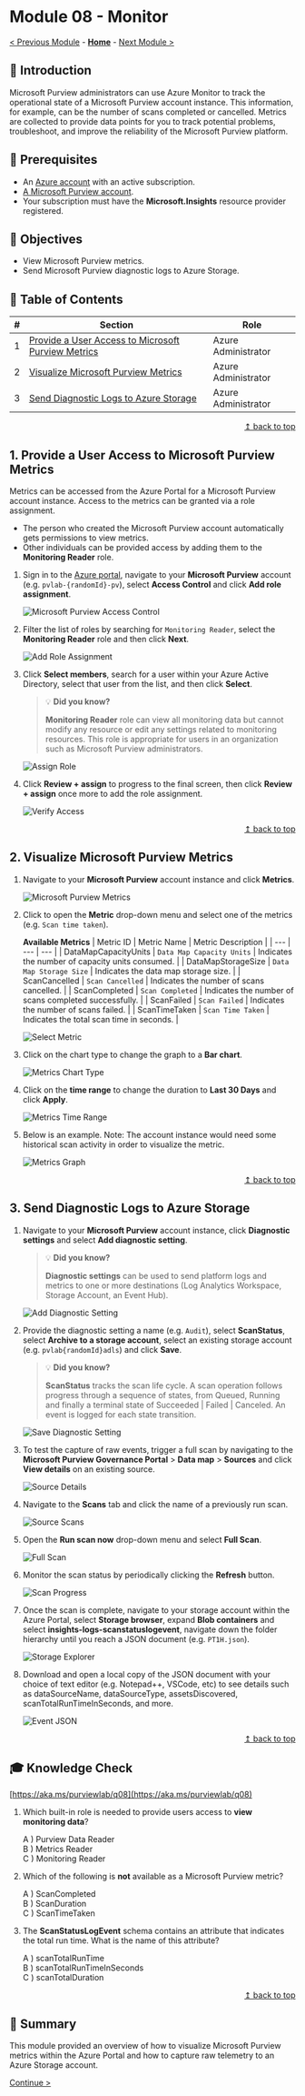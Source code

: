 # Module 08 - Monitor

[< Previous Module](../challenge2/module07.md) - **[Home](../README.md)** - [Next Module >](../challenge2/module16.md)

## :loudspeaker: Introduction

Microsoft Purview administrators can use Azure Monitor to track the operational state of a Microsoft Purview account instance. This information, for example, can be the number of scans completed or cancelled. Metrics are collected to provide data points for you to track potential problems, troubleshoot, and improve the reliability of the Microsoft Purview platform.

## :thinking: Prerequisites

- An [Azure account](https://azure.microsoft.com/free/) with an active subscription.
- [A Microsoft Purview account](../challenge1/module01.md).
- Your subscription must have the **Microsoft.Insights** resource provider registered.

## :dart: Objectives

- View Microsoft Purview metrics.
- Send Microsoft Purview diagnostic logs to Azure Storage.

## :bookmark_tabs: Table of Contents

| #   | Section                                                                                                     | Role                |
| --- | ----------------------------------------------------------------------------------------------------------- | ------------------- |
| 1   | [Provide a User Access to Microsoft Purview Metrics](#1-provide-a-user-access-to-microsoft-purview-metrics) | Azure Administrator |
| 2   | [Visualize Microsoft Purview Metrics](#2-visualize-microsoft-purview-metrics)                               | Azure Administrator |
| 3   | [Send Diagnostic Logs to Azure Storage](#3-send-diagnostic-logs-to-azure-storage)                           | Azure Administrator |

<div align="right"><a href="#module-08---monitor">↥ back to top</a></div>

## 1. Provide a User Access to Microsoft Purview Metrics

Metrics can be accessed from the Azure Portal for a Microsoft Purview account instance. Access to the metrics can be granted via a role assignment.

- The person who created the Microsoft Purview account automatically gets permissions to view metrics.
- Other individuals can be provided access by adding them to the **Monitoring Reader** role.

1. Sign in to the [Azure portal](https://portal.azure.com), navigate to your **Microsoft Purview** account (e.g. `pvlab-{randomId}-pv`), select **Access Control** and click **Add role assignment**.

   ![Microsoft Purview Access Control](../images/module08/08.01-purview-access.png)

2. Filter the list of roles by searching for `Monitoring Reader`, select the **Monitoring Reader** role and then click **Next**.

   ![Add Role Assignment](../images/module08/08.02-access-add.png)

3. Click **Select members**, search for a user within your Azure Active Directory, select that user from the list, and then click **Select**.

   > :bulb: **Did you know?**
   >
   > **Monitoring Reader** role can view all monitoring data but cannot modify any resource or edit any settings related to monitoring resources. This role is appropriate for users in an organization such as Microsoft Purview administrators.

   ![Assign Role](../images/module08/08.03-access-assign.png)

4. Click **Review + assign** to progress to the final screen, then click **Review + assign** once more to add the role assignment.

   ![Verify Access](../images/module08/08.04-access-verify.png)

<div align="right"><a href="#module-08---monitor">↥ back to top</a></div>

## 2. Visualize Microsoft Purview Metrics

1. Navigate to your **Microsoft Purview** account instance and click **Metrics**.

   ![Microsoft Purview Metrics](../images/module08/08.05-purview-metrics.png)

2. Click to open the **Metric** drop-down menu and select one of the metrics (e.g. `Scan time taken`).

   **Available Metrics**
   | Metric ID | Metric Name | Metric Description |
   | --- | --- | --- |
   | DataMapCapacityUnits | `Data Map Capacity Units` | Indicates the number of capacity units consumed. |
   | DataMapStorageSize | `Data Map Storage Size` | Indicates the data map storage size. |
   | ScanCancelled | `Scan Cancelled` | Indicates the number of scans cancelled. |
   | ScanCompleted | `Scan Completed` | Indicates the number of scans completed successfully. |
   | ScanFailed | `Scan Failed` | Indicates the number of scans failed. |
   | ScanTimeTaken | `Scan Time Taken` | Indicates the total scan time in seconds. |

   ![Select Metric](../images/module08/08.06-metrics-select.png)

3. Click on the chart type to change the graph to a **Bar chart**.

   ![Metrics Chart Type](../images/module08/08.07-metrics-chart.png)

4. Click on the **time range** to change the duration to **Last 30 Days** and click **Apply**.

   ![Metrics Time Range](../images/module08/08.08-metrics-range.png)

5. Below is an example. Note: The account instance would need some historical scan activity in order to visualize the metric.

   ![Metrics Graph](../images/module08/08.09-metrics-graph.png)

<div align="right"><a href="#module-08---monitor">↥ back to top</a></div>

## 3. Send Diagnostic Logs to Azure Storage

1. Navigate to your **Microsoft Purview** account instance, click **Diagnostic settings** and select **Add diagnostic setting**.

   > :bulb: **Did you know?**
   >
   > **Diagnostic settings** can be used to send platform logs and metrics to one or more destinations (Log Analytics Workspace, Storage Account, an Event Hub).

   ![Add Diagnostic Setting](../images/module08/08.14-diagnostic-add.png)

2. Provide the diagnostic setting a name (e.g. `Audit`), select **ScanStatus**, select **Archive to a storage account**, select an existing storage account (e.g. `pvlab{randomId}adls`) and click **Save**.

   > :bulb: **Did you know?**
   >
   > **ScanStatus** tracks the scan life cycle. A scan operation follows progress through a sequence of states, from Queued, Running and finally a terminal state of Succeeded | Failed | Canceled. An event is logged for each state transition.

   ![Save Diagnostic Setting](../images/module08/08.15-diagnostic-save.png)

3. To test the capture of raw events, trigger a full scan by navigating to the **Microsoft Purview Governance Portal** > **Data map** > **Sources** and click **View details** on an existing source.

   ![Source Details](../images/module08/08.16-sources-details.png)

4. Navigate to the **Scans** tab and click the name of a previously run scan.

   ![Source Scans](../images/module08/08.17-sources-scans.png)

5. Open the **Run scan now** drop-down menu and select **Full Scan**.

   ![Full Scan](../images/module08/08.18-scan-full.png)

6. Monitor the scan status by periodically clicking the **Refresh** button.

   ![Scan Progress](../images/module08/08.19-scan-progress.png)

7. Once the scan is complete, navigate to your storage account within the Azure Portal, select **Storage browser**, expand **Blob containers** and select **insights-logs-scanstatuslogevent**, navigate down the folder hierarchy until you reach a JSON document (e.g. `PT1H.json`).

   ![Storage Explorer](../images/module08/08.20-storage-explorer.png)

8. Download and open a local copy of the JSON document with your choice of text editor (e.g. Notepad++, VSCode, etc) to see details such as dataSourceName, dataSourceType, assetsDiscovered, scanTotalRunTimeInSeconds, and more.

   ![Event JSON](../images/module08/08.21-event-json.png)

<div align="right"><a href="#module-08---monitor">↥ back to top</a></div>

## :mortar_board: Knowledge Check

[https://aka.ms/purviewlab/q08](https://aka.ms/purviewlab/q08)

1. Which built-in role is needed to provide users access to **view monitoring data**?

   A ) Purview Data Reader  
   B ) Metrics Reader  
   C ) Monitoring Reader

2. Which of the following is **not** available as a Microsoft Purview metric?

   A ) ScanCompleted  
   B ) ScanDuration  
   C ) ScanTimeTaken

3. The **ScanStatusLogEvent** schema contains an attribute that indicates the total run time. What is the name of this attribute?

   A ) scanTotalRunTime  
   B ) scanTotalRunTimeInSeconds  
   C ) scanTotalDuration

<div align="right"><a href="#module-08---monitor">↥ back to top</a></div>

## :tada: Summary

This module provided an overview of how to visualize Microsoft Purview metrics within the Azure Portal and how to capture raw telemetry to an Azure Storage account.

[Continue >](../challenge2/module16.md)
